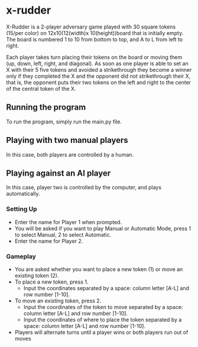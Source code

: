 # x-rudder
X-Rudder is a 2-player adversary game played with 30 square tokens (15/per color) on 12x10(12(width)x 10(height))board that is initially empty. The board is numbered 1 to 10 from bottom to top, and A to L from left to right.

Each player takes turn placing their tokens on the board or moving them (up, down, left, right, and  diagonal). As  soon  as  one  player is able to set an X with their 5 five tokens and avoided a strikethrough they become a winner only if they completed the X and the opponent did not strikethrough their X, that is, the opponent puts their two tokens on the left and right to the center of the central token of the X.

## Running the program
To run the program, simply run the main.py file.

## Playing with two manual players
In this case, both players are controlled by a human.

## Playing against an AI player
In this case, player two is controlled by the computer, and plays automatically.

### Setting Up
- Enter the name for Player 1 when prompted.
- You will be asked if you want to play Manual or Automatic Mode, press 1 to select Manual, 2 to select Automatic.
- Enter the name for Player 2.

### Gameplay
- You are asked whether you want to place a new token (1) or move an existing token (2).
- To place a new token, press 1.
  - Input the coordinates separated by a space: column letter [A-L] and row number [1-10].
- To move an existing token, press 2.
  - Input the coordinates of the token to move separated by a space: column letter [A-L] and row number [1-10].
  - Input the coordinates of where to place the token separated by a space: column letter [A-L] and row number [1-10].
- Players will alternate turns until a player wins or both players run out of moves
